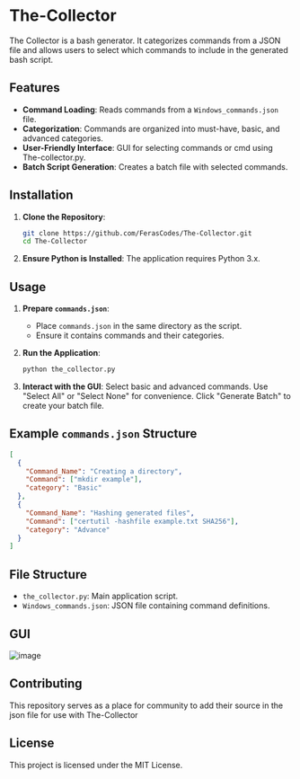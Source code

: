 # The-Collector

The Collector is a bash generator. It categorizes commands from a JSON file and allows users to select which commands to include in the generated bash script.

## Features

- **Command Loading**: Reads commands from a `Windows_commands.json` file.
- **Categorization**: Commands are organized into must-have, basic, and advanced categories.
- **User-Friendly Interface**: GUI for selecting commands or cmd using The-collector.py.
- **Batch Script Generation**: Creates a batch file with selected commands.

## Installation

1. **Clone the Repository**:
   ```bash
   git clone https://github.com/FerasCodes/The-Collector.git
   cd The-Collector
2. **Ensure Python is Installed**:
The application requires Python 3.x.

## Usage

1. **Prepare `commands.json`**:
   - Place `commands.json` in the same directory as the script.
   - Ensure it contains commands and their categories.

2. **Run the Application**:
   ```bash
   python the_collector.py

3. **Interact with the GUI**:
Select basic and advanced commands.
Use "Select All" or "Select None" for convenience.
Click "Generate Batch" to create your batch file.


## Example `commands.json` Structure

```json
[
  {
    "Command_Name": "Creating a directory",
    "Command": ["mkdir example"],
    "category": "Basic"
  },
  {
    "Command_Name": "Hashing generated files",
    "Command": ["certutil -hashfile example.txt SHA256"],
    "category": "Advance"
  }
]
```

## File Structure

- `the_collector.py`: Main application script.
- `Windows_commands.json`: JSON file containing command definitions.

## GUI 
![image](https://github.com/user-attachments/assets/8affe9b1-bdb8-4c5a-80db-f2799774258d)


## Contributing

This repository serves as a place for community to add their source in the json file for use with The-Collector

## License

This project is licensed under the MIT License.


